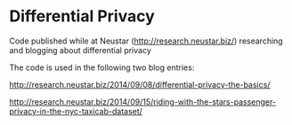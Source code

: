 # Differential Privacy
Code published while at Neustar (http://research.neustar.biz/) researching and blogging about differential privacy

The code is used in the following two blog entries:

http://research.neustar.biz/2014/09/08/differential-privacy-the-basics/

http://research.neustar.biz/2014/09/15/riding-with-the-stars-passenger-privacy-in-the-nyc-taxicab-dataset/
